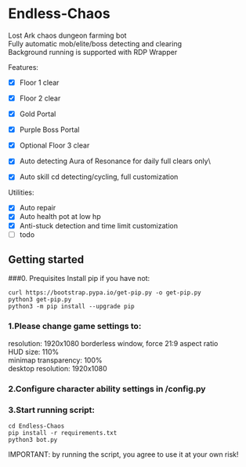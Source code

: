 # Endless-Chaos

Lost Ark chaos dungeon farming bot\
Fully automatic mob/elite/boss detecting and clearing\
Background running is supported with RDP Wrapper

Features:

- [x] Floor 1 clear
- [x] Floor 2 clear
- [x] Gold Portal
- [x] Purple Boss Portal
- [x] Optional Floor 3 clear
- [x] Auto detecting Aura of Resonance for daily full clears only\
- [x] Auto skill cd detecting/cycling, full customization


Utilities:

- [x] Auto repair
- [x] Auto health pot at low hp
- [x] Anti-stuck detection and time limit customization
- [ ] todo

## Getting started

###0. Prequisites
Install pip if you have not:

```
curl https://bootstrap.pypa.io/get-pip.py -o get-pip.py
python3 get-pip.py
python3 -m pip install --upgrade pip
```

### 1.Please change game settings to:

resolution: 1920x1080 borderless window, force 21:9 aspect ratio\
HUD size: 110%\
minimap transparency: 100%\
desktop resolution: 1920x1080

### 2.Configure character ability settings in /config.py

### 3.Start running script:

```
cd Endless-Chaos
pip install -r requirements.txt
python3 bot.py
```

IMPORTANT: by running the script, you agree to use it at your own risk!
